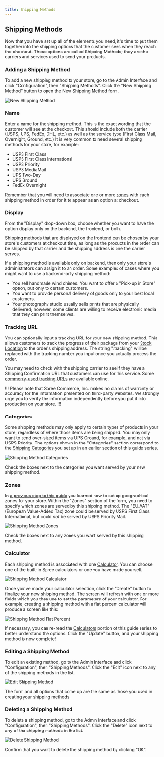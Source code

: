 ```yaml
---
title: Shipping Methods
---
```


## Shipping Methods

Now that you have set up all of the elements you need, it's time to put them together into the shipping options that the customer sees when they reach the checkout. These options are called Shipping Methods; they are the carriers and services used to send your products.

### Adding a Shipping Method

To add a new shipping method to your store, go to the Admin Interface and click "Configuration", then "Shipping Methods". Click the "New Shipping Method" button to open the New Shipping Method form.

![New Shipping Method](../../../images/user/shipments/new_shipping_method.jpg)

### Name

Enter a name for the shipping method. This is the exact wording that the customer will see at the checkout. This should include both the carrier (USPS, UPS, FedEx, DHL, etc.) as well as the service type (First Class Mail, Overnight, Ground, etc.) It is very common to need several shipping methods for your store, for example:

* USPS First Class
* USPS First Class International
* USPS Priority
* USPS MediaMail
* UPS Two-Day
* UPS Ground
* FedEx Overnight

Remember that you will need to associate one or more [zones](#zones) with each shipping method in order for it to appear as an option at checkout.

### Display

From the "Display" drop-down box, choose whether you want to have the option display only on the backend, the frontend, or both.

Shipping methods that are displayed on the frontend can be chosen by your store's customers at checkout time, as long as the products in the order can be shipped by that carrier and the shipping address is one the carrier serves.

If a shipping method is available only on backend, then only your store's administrators can assign it to an order. Some examples of cases where you might want to use a backend-only shipping method:

* You sell handmade wind chimes. You want to offer a "Pick-up in Store" option, but only to certain customers.
* You want to provide personal delivery of goods only to your best local customers.
* Your photography studio usually sells prints that are physically delivered; however, some clients are willing to receive electronic media that they can print themselves.

### Tracking URL

You can optionally input a tracking URL for your new shipping method. This allows customers to track the progress of their package from your [Stock Location](/user/configuration/configuring_inventory.html) to the order's shipping address. The string ":tracking" will be replaced with the tracking number you input once you actually process the order.

You may need to check with the shipping carrier to see if they have a Shipping Confirmation URL that customers can use for this service. Some [commonly-used tracking URLs](http://verysimple.com/2011/07/06/ups-tracking-url/) are available online.

!!!
Please note that Spree Commerce, Inc. makes no claims of warranty or accuracy for the information presented on third-party websites. We strongly urge you to verify the information independently before you put it into production on your store.
!!!

### Categories

Some shipping methods may only apply to certain types of products in your store, regardless of where those items are being shipped. You may only want to send over-sized items via UPS Ground, for example, and not via USPS Priority. The options shown in the "Categories" section correspond to the [Shipping Categories](/user/shipments/shipping_categories.html) you set up in an earlier section of this guide series.

![Shipping Method Categories](../../../images/user/shipments/shipping_method_categories.jpg)

Check the boxes next to the categories you want served by your new shipping method.

### Zones

In [a previous step to this guide](/user/shipments/zones.html) you learned how to set up geographical zones for your store. Within the "Zones" section of the form, you need to specify which zones are served by this shipping method. The "EU_VAT" (European Value-Added Tax) zone could be served by USPS First Class International, but could _not_ be served by USPS Priority Mail.

![Shipping Method Zones](../../../images/user/shipments/shipping_method_zones.jpg)

Check the boxes next to any zones you want served by this shipping method.

### Calculator

Each shipping method is associated with one [Calculator](/user/shipments/calculators.html). You can choose one of the built-in Spree calculators or one you have made yourself.

![Shipping Method Calculator](../../../images/user/shipments/shipping_method_calculator.jpg)

Once you've made your calculator selection, click the "Create" button to finalize your new shipping method. The screen will refresh with one or more fields which you then use to set the parameters of your calculator. For example, creating a shipping method with a flat percent calculator will produce a screen like this:

![Shipping Method Flat Percent](../../../images/user/shipments/shipping_method_flat_percent.jpg)

If necessary, you can re-read the [Calculators](/user/shipments/calculators.html) portion of this guide series to better understand the options. Click the "Update" button, and your shipping method is now complete!

### Editing a Shipping Method

To edit an existing method, go to the Admin Interface and click "Configuration", then "Shipping Methods". Click the "Edit" icon next to any of the shipping methods in the list.

![Edit Shipping Method](../../../images/user/shipments/edit_shipping_method.jpg)

The form and all options that come up are the same as those you used in creating your shipping methods.

### Deleting a Shipping Method

To delete a shipping method, go to the Admin Interface and click "Configuration", then "Shipping Methods". Click the "Delete" icon next to any of the shipping methods in the list.

![Delete Shipping Method](../../../images/user/shipments/delete_shipping_method.jpg)

Confirm that you want to delete the shipping method by clicking "OK".
